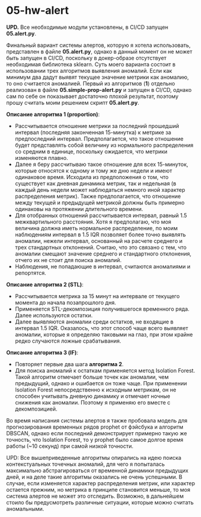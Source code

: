 # 05-hw-alert

**UPD.** Все необходимые модули установлены, в CI/CD запущен **05.alert.py**.

Финальный вариант системы алертов, которую я хотела использовать, представлен в файле **05.alert.py**, однако в данный момент он не может быть запущен в CI/CD, поскольку в докер-образе отсутствует необходимая библиотека sklearn. Суть моего варианта состоит в использовании трех алгоритмов выявления аномалий. Если как минимум два дадут выявят текущее значение метрики как аномалию, то оно считается аномалией. Первый из алгоритмов (**1**) отдельно реализован в файле **05.simple-prop-alert.py** и запущен в CI/CD, однако сам по себе он показывает достаточно плохой результат, поэтому прошу считать моим решением скрипт **05.alert.py**.


**Описание алгоритма 1 (proportion)**: 
- Рассчитывается отношение метрики за последний прошедший интервал (последняя законченная 15-минутка) к метрике за предпоследний интервал. Предполагается, что такое отношение будет представлять собой величину из нормального распределения со средним в единице, поскольку ожидается, что метрики изменяются плавно. 
- Далее я беру рассчитываю такое отношение для всех 15-минуток, которые относятся к одному и тому же дню недели и имеют одинаковое время. Исходила из предположения о том, что существует как дневная динамика метрик, так и недельная (в каждый день недели может наблюдаться немного иной характер распределения метрик). Также предполагается, что отношение между текущей и предыдущей метрикой должны быть примерно одинаковы на протяжении длительного времени.
- Для отобранных отношений рассчитывается интервал, равный 1.5 межквартильного расстояния. Хотя я предполагаю, что моя величина должна иметь нормальное распределение, по моим наблюдениям интервал в 1.5 IQR позволяет более точно выявлять аномалии, нежели интервал, основанный на расчете среднего и трех стандартных отклонений. Считаю, что это связано с тем, что аномалии смещают значение среднего и стандартного отклонения, отчего их не стоит для поиска аномалий.
- Наблюдения, не попадающие в интервал, считаются аномалиями и репортятся.

**Описание алгоритма 2 (STL)**: 
- Рассчитывается метрика за 15 минут на интервале от текущего момента до начала позапрошлого дня. 
- Применяется STL-декомпозиция получившегося временного ряда. Далее используются остатки.
- Далее выявляются аномалии среди остатков, не входящие в интервал 1.5 IQR.
Оказалось, что этот способ чаще всего выявляет аномалии, которые я определяю таковыми на глаз, при этом крайне редко случаются ложные срабатывания.

**Описание алгоритма 3 (IF)**: 
- Повторяет первые два шага **алгоритма 2**.
- Для поиска аномалий к остаткам применяется метод Isolation Forest.
Такой алгоритм отмечает больше точек как аномалии, чем предыдущий, однако и ошибается он тоже чаще. При применении Isolation Forest непосредственно к исходным метрикам, он не способен учитывать дневную динамику и отмечает ночные снижения как аномалии. Поэтому я применяю его вместе с декомпозицией.



Во время написания системы алертов я также пробовала модель для прогнозирования временных рядов prophet от фэйсбука и алгоритм DBSCAN, однако если последний демонстрирует примерно такую же точность, что Isolation Forest, то у prophet было самое долгое время работы (~10 секунд) при самой низкой точности.


UPD: Все вышеприведенные алгоритмы опирались на идею поиска контекстуальных точечных аномалий, для чего я попыталась максимально абстрагироваться от временной динамики предыдущих дней, и на деле такие алгоритмы оказались не очень успешными. В случае, если изменяется характер распределения метрик, или характер остается прежним, но метрика в принципе становится меньше, то моя система алертов не может это отследить. Возможно, в дальнейшем стоило бы предусмотреть различные ситуации, которые можно считать аномальными.

